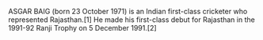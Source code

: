 ASGAR BAIG (born 23 October 1971) is an Indian first-class cricketer who represented Rajasthan.[1] He made his first-class debut for Rajasthan in the 1991-92 Ranji Trophy on 5 December 1991.[2]

